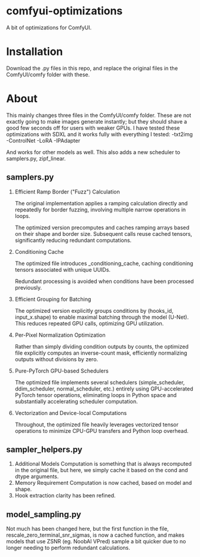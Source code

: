 # comfyui-optimizations
A bit of optimizations for ComfyUI.

# Installation
Download the .py files in this repo, and replace the original files in the ComfyUI/comfy folder with these.

# About
This mainly changes three files in the ComfyUI/comfy folder. These are not exactly going to make images generate instantly; but they should shave a good few seconds off for users with weaker GPUs. I have tested these optimizations with SDXL and it works fully with everything I tested:
-txt2img
-ControlNet
-LoRA
-IPAdapter

And works for other models as well. This also adds a new scheduler to samplers.py, zipf_linear.

## samplers.py
1. Efficient Ramp Border ("Fuzz") Calculation

    The original implementation applies a ramping calculation directly and repeatedly for border fuzzing, involving multiple narrow operations in loops.

    The optimized version precomputes and caches ramping arrays based on their shape and border size. Subsequent calls reuse cached tensors, significantly reducing redundant computations.

2. Conditioning Cache

    The optimized file introduces _conditioning_cache, caching conditioning tensors associated with unique UUIDs.

    Redundant processing is avoided when conditions have been processed previously.

3. Efficient Grouping for Batching

    The optimized version explicitly groups conditions by (hooks_id, input_x.shape) to enable maximal batching through the model (U-Net). This reduces repeated GPU calls, optimizing GPU utilization.

4. Per-Pixel Normalization Optimization

    Rather than simply dividing condition outputs by counts, the optimized file explicitly computes an inverse-count mask, efficiently normalizing outputs without divisions by zero.

5. Pure-PyTorch GPU-based Schedulers

    The optimized file implements several schedulers (simple_scheduler, ddim_scheduler, normal_scheduler, etc.) entirely using GPU-accelerated PyTorch tensor operations, eliminating loops in Python space and substantially accelerating scheduler computation.

6. Vectorization and Device-local Computations

    Throughout, the optimized file heavily leverages vectorized tensor operations to minimize CPU-GPU transfers and Python loop overhead.

## sampler_helpers.py

1. Additional Models Computation is something that is always recomputed in the original file, but here, we simply cache it based on the cond and dtype arguments.
2. Memory Requirement Computation is now cached, based on model and shape.
3. Hook extraction clarity has been refined.

## model_sampling.py

Not much has been changed here, but the first function in the file, rescale_zero_terminal_snr_sigmas, is now a cached function, and makes models that use ZSNR (eg. NoobAI VPred) sample a bit quicker due to no longer needing to perform redundant calculations.
